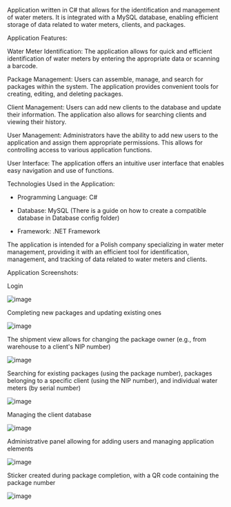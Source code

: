 Application written in C# that allows for the identification and management of water meters. It is integrated with a MySQL database, enabling efficient storage of data related to water meters, clients, and packages.

Application Features:

Water Meter Identification: The application allows for quick and efficient identification of water meters by entering the appropriate data or scanning a barcode.

Package Management: Users can assemble, manage, and search for packages within the system. The application provides convenient tools for creating, editing, and deleting packages.

Client Management: Users can add new clients to the database and update their information. The application also allows for searching clients and viewing their history.

User Management: Administrators have the ability to add new users to the application and assign them appropriate permissions. This allows for controlling access to various application functions.

User Interface: The application offers an intuitive user interface that enables easy navigation and use of functions.

Technologies Used in the Application:

* Programming Language: C#

* Database: MySQL (There is a guide on how to create a compatible database in Database config folder)

* Framework: .NET Framework

The application is intended for a Polish company specializing in water meter management, providing it with an efficient tool for identification, management, and tracking of data related to water meters and clients.

Application Screenshots:

Login

![image](https://github.com/B3nnnji/FILAapp/assets/75662635/fe14f842-4d2e-42ee-aabe-275b405714df)
 
Completing new packages and updating existing ones

![image](https://github.com/B3nnnji/FILAapp/assets/75662635/b8cf62d0-50e9-4b8e-b977-b768c1ffef22)

The shipment view allows for changing the package owner (e.g., from warehouse to a client's NIP number)

![image](https://github.com/B3nnnji/FILAapp/assets/75662635/a3bb94e5-5082-4dfb-8309-494724724375)

Searching for existing packages (using the package number), packages belonging to a specific client (using the NIP number), and individual water meters (by serial number)

![image](https://github.com/B3nnnji/FILAapp/assets/75662635/55134340-d43d-4289-b968-b1692096ec32)
 
Managing the client database

![image](https://github.com/B3nnnji/FILAapp/assets/75662635/5cd9106e-1d82-4c3b-8976-0527e9828c65)
  
Administrative panel allowing for adding users and managing application elements

![image](https://github.com/B3nnnji/FILAapp/assets/75662635/a73c0d51-8a3e-41a1-8182-b80ba76b0255)
  
Sticker created during package completion, with a QR code containing the package number

![image](https://github.com/B3nnnji/FILAapp/assets/75662635/9f2b63cb-c092-4a58-a9a6-890042f8c477)  







